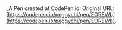 # 
 _A Pen created at CodePen.io. Original URL: [https://codepen.io/peggychi/pen/EOREWb](https://codepen.io/peggychi/pen/EOREWb).

 
